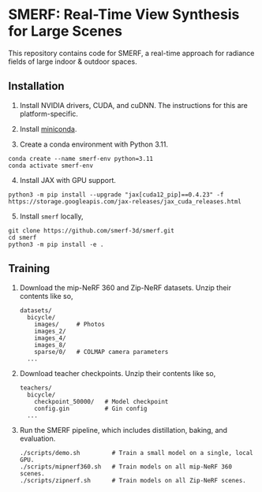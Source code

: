# SMERF: Real-Time View Synthesis for Large Scenes

This repository contains code for SMERF, a real-time approach for radiance
fields of large indoor & outdoor spaces.

## Installation

1. Install NVIDIA drivers, CUDA, and cuDNN. The instructions for this are
   platform-specific.

2. Install [miniconda](https://docs.anaconda.com/free/miniconda/miniconda-install/).

3. Create a conda environment with Python 3.11.

```
conda create --name smerf-env python=3.11
conda activate smerf-env
```

4. Install JAX with GPU support.

```
python3 -m pip install --upgrade "jax[cuda12_pip]==0.4.23" -f https://storage.googleapis.com/jax-releases/jax_cuda_releases.html
```

5. Install `smerf` locally,

```
git clone https://github.com/smerf-3d/smerf.git
cd smerf
python3 -m pip install -e .
```

## Training

1. Download the mip-NeRF 360 and Zip-NeRF datasets. Unzip their contents like
   so,

    ```
    datasets/
      bicycle/
        images/     # Photos
        images_2/
        images_4/
        images_8/
        sparse/0/   # COLMAP camera parameters
      ...
    ```

2. Download teacher checkpoints. Unzip their contents like so,

    ```
    teachers/
      bicycle/
        checkpoint_50000/   # Model checkpoint
        config.gin          # Gin config
      ...
    ```

3. Run the SMERF pipeline, which includes distillation, baking, and evaluation.

    ```
    ./scripts/demo.sh         # Train a small model on a single, local GPU. 
    ./scripts/mipnerf360.sh   # Train models on all mip-NeRF 360 scenes.
    ./scripts/zipnerf.sh      # Train models on all Zip-NeRF scenes.
    ```
